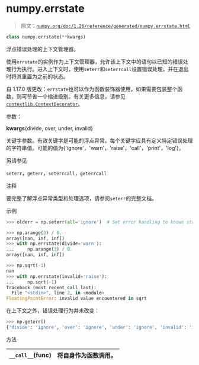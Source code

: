 # numpy.errstate

> 原文：[`numpy.org/doc/1.26/reference/generated/numpy.errstate.html`](https://numpy.org/doc/1.26/reference/generated/numpy.errstate.html)

```py
class numpy.errstate(**kwargs)
```

浮点错误处理的上下文管理器。

使用`errstate`的实例作为上下文管理器，允许该上下文中的语句以已知的错误处理行为执行。进入上下文时，使用`seterr`和`seterrcall`设置错误处理，并在退出时将其重置为之前的状态。

自 1.17.0 版更改：`errstate`也可以作为函数装饰器使用，如果需要包装整个函数，则可节省一个缩进级别。有关更多信息，请参见[`contextlib.ContextDecorator`](https://docs.python.org/3/library/contextlib.html#contextlib.ContextDecorator "(in Python v3.11)")。

参数：

**kwargs**{divide, over, under, invalid}

关键字参数。有效关键字是可能的浮点异常。每个关键字应具有定义特定错误处理的字符串值。可能的值为{'ignore'，'warn'，'raise'，'call'，'print'，'log'}。

另请参见

`seterr`，`geterr`，`seterrcall`，`geterrcall`

注释

要完整了解浮点异常类型和处理选项，请参阅`seterr`的完整文档。

示例

```py
>>> olderr = np.seterr(all='ignore')  # Set error handling to known state. 
```

```py
>>> np.arange(3) / 0.
array([nan, inf, inf])
>>> with np.errstate(divide='warn'):
...     np.arange(3) / 0.
array([nan, inf, inf]) 
```

```py
>>> np.sqrt(-1)
nan
>>> with np.errstate(invalid='raise'):
...     np.sqrt(-1)
Traceback (most recent call last):
  File "<stdin>", line 2, in <module>
FloatingPointError: invalid value encountered in sqrt 
```

在上下文之外，错误处理行为并未改变：

```py
>>> np.geterr()
{'divide': 'ignore', 'over': 'ignore', 'under': 'ignore', 'invalid': 'ignore'} 
```

方法

| `__call__`(func) | 将自身作为函数调用。 |
| --- | --- |

